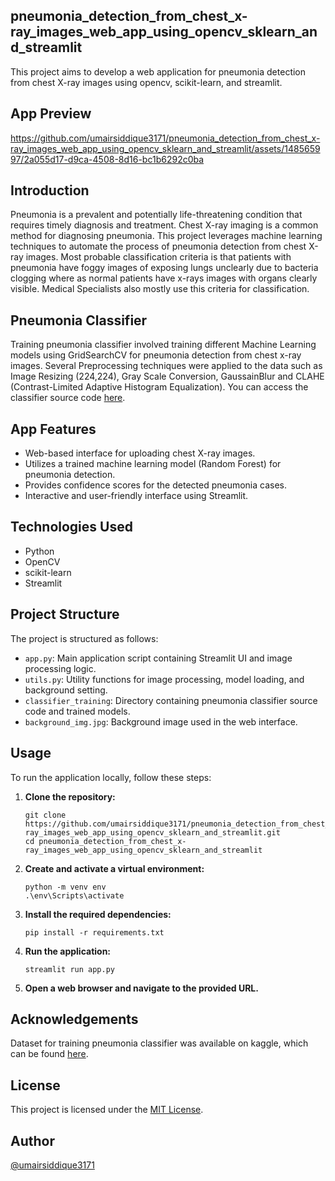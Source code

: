 ## pneumonia_detection_from_chest_x-ray_images_web_app_using_opencv_sklearn_and_streamlit
This project aims to develop a web application for pneumonia detection from chest X-ray images using opencv, scikit-learn, and streamlit.

## App Preview
https://github.com/umairsiddique3171/pneumonia_detection_from_chest_x-ray_images_web_app_using_opencv_sklearn_and_streamlit/assets/148565997/2a055d17-d9ca-4508-8d16-bc1b6292c0ba

## Introduction
Pneumonia is a prevalent and potentially life-threatening condition that requires timely diagnosis and treatment. Chest X-ray imaging is a common method for diagnosing pneumonia. This project leverages machine learning techniques to automate the process of pneumonia detection from chest X-ray images. Most probable classification criteria is that patients with pneumonia have foggy images of exposing lungs unclearly due to bacteria clogging where as normal patients have x-rays images with organs clearly visible. Medical Specialists also mostly use this criteria for classification.

## Pneumonia Classifier
Training pneumonia classifier involved training different Machine Learning models using GridSearchCV for pneumonia detection from chest x-ray images. Several Preprocessing techniques were applied to the data such as Image Resizing (224,224), Gray Scale Conversion, GaussainBlur and CLAHE (Contrast-Limited Adaptive Histogram Equalization). You can access the classifier source code [here](https://github.com/umairsiddique3171/Machine-Learning-Projects/tree/main/pneumonia_detection_from_chest_x-ray_images).

## App Features
- Web-based interface for uploading chest X-ray images.
- Utilizes a trained machine learning model (Random Forest) for pneumonia detection.
- Provides confidence scores for the detected pneumonia cases.
- Interactive and user-friendly interface using Streamlit.

## Technologies Used
- Python
- OpenCV
- scikit-learn
- Streamlit

## Project Structure
The project is structured as follows:
- `app.py`: Main application script containing Streamlit UI and image processing logic.
- `utils.py`: Utility functions for image processing, model loading, and background setting.
- `classifier_training`: Directory containing pneumonia classifier source code and trained models.
- `background_img.jpg`: Background image used in the web interface.

## Usage

To run the application locally, follow these steps:

1. **Clone the repository:**
   ```
   git clone https://github.com/umairsiddique3171/pneumonia_detection_from_chest_x-ray_images_web_app_using_opencv_sklearn_and_streamlit.git
   cd pneumonia_detection_from_chest_x-ray_images_web_app_using_opencv_sklearn_and_streamlit
   ```
2. **Create and activate a virtual environment:**
   ```
   python -m venv env
   .\env\Scripts\activate
   ```
3. **Install the required dependencies:**

   ```
   pip install -r requirements.txt
   ```
4. **Run the application:**
   ```
   streamlit run app.py
   ```
5. **Open a web browser and navigate to the provided URL.**

## Acknowledgements
Dataset for training pneumonia classifier was available on kaggle, which can be found [here](https://www.kaggle.com/datasets/paultimothymooney/chest-xray-pneumonia?resource=download).

## License

This project is licensed under the [MIT License](https://github.com/umairsiddique3171/pneumonia_detection_from_chest_x-ray_images_web_app_using_opencv_sklearn_and_streamlit/blob/main/LICENSE).

## Author 
[@umairsiddique3171](https://github.com/umairsiddique3171)
